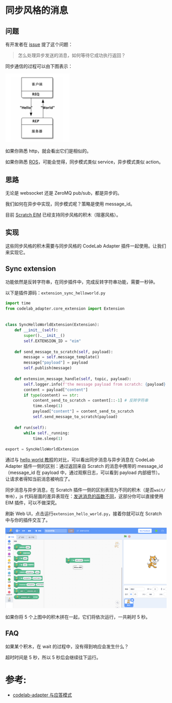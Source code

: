 # 同步风格的消息

## 问题
有开发者在 [issue](https://github.com/CodeLabClub/codelab_adapter_extensions/issues/38) 提了这个问题：

>  怎么处理异步发送的消息，如何等待它成功执行返回？

同步通信的过程可以由下图表示：

<img src="/img/req-rep_e2fd951a.png" width=200/>

如果你熟悉 http，就会看出它们是相似的。

如果你熟悉 [ROS](https://en.wikipedia.org/wiki/Robot_Operating_System)，可能会觉得，同步模式类似 service，异步模式类似 action。

## 思路
无论是 websocket 还是 ZeroMQ pub/sub，都是异步的。

我们如何在异步中实现，同步模式呢？策略是使用 message_id。 

目前 [Scratch EIM](https://github.com/CodeLabClub/scratch3_eim/blob/v2/index.js#L290) 已经支持同步风格的积木（阻塞风格）。

## 实现
这些同步风格的积木需要与同步风格的 CodeLab Adapter 插件一起使用。让我们来实现它。

## Sync extension
功能依然是反转字符串，在同步插件中，完成反转字符串功能，需要一秒钟。

以下是插件源码：`extension_sync_helloworld.py`

```python
import time
from codelab_adapter.core_extension import Extension


class SyncHelloWorldExtension(Extension):
    def __init__(self):
        super().__init__()
        self.EXTENSION_ID = "eim"

    def send_message_to_scratch(self, payload):
        message = self.message_template()
        message["payload"] = payload
        self.publish(message)

    def extension_message_handle(self, topic, payload):
        self.logger.info(f'the message payload from scratch: {payload}')
        content = payload["content"]
        if type(content) == str:
            content_send_to_scratch = content[::-1] # 反转字符串
            time.sleep(1)
            payload["content"] = content_send_to_scratch
            self.send_message_to_scratch(payload)

    def run(self):
        while self._running:
            time.sleep(1)

export = SyncHelloWorldExtension
```

通过与 [hello world 教程](/dev_guide/helloworld/)的对比，可以看出同步消息与异步消息在 CodeLab Adapter 插件一侧的区别：通过返回来自 Scratch 的消息中携带的 message_id（message_id 在 payload 中，通过观察日志，可以看到 payload 内部细节）。让请求者得知当前消息被响应了。

同步消息与异步消息，在 Scratch 插件一侧的区别表现为不同的积木（是否`wait/等待`），js 代码层面的差异表现在：[发送消息的函数不同](https://github.com/CodeLabClub/scratch3_eim/blob/v2/index.js#L290)，这部分你可以直接使用 EIM 插件，可以不做深究。

刷新 Web UI，点击运行`extension_hello_world.py`，接着你就可以在 Scratch 中与你的插件交互了。

<img width="800px" src="../../img/v2/scratch3_sync_helloworld.png"/>

如果你将 5 个上图中的积木拼在一起，它们将依次运行，一共耗时 5 秒。

## FAQ
如果某个积木，在 wait 的过程中，没有得到响应会发生什么？

超时时间是 5 秒，所以 5 秒后会继续往下运行。



# 参考:
*  [codelab-adapter 与应答模式](https://blog.just4fun.site/codelab-adapter-req-rep.html)
